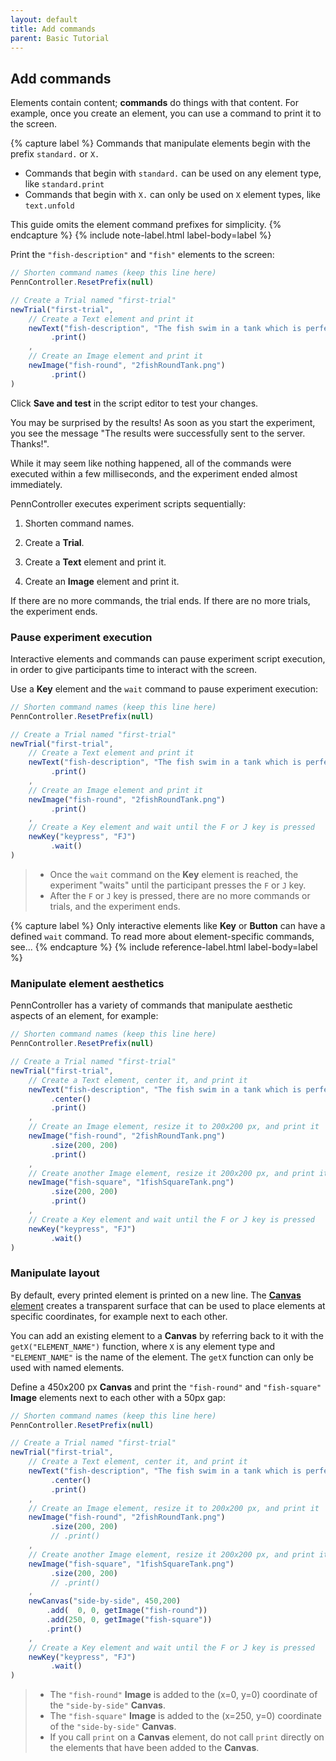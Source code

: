 ```yaml
---
layout: default
title: Add commands
parent: Basic Tutorial
---
```


## Add commands

Elements contain content; **commands** do things with that content. For example, once you create an element, you can use a command to print it to the screen.

{% capture label %}
Commands that manipulate elements begin with the prefix `standard.` or `X.`

+ Commands that begin with `standard.` can be used on any element type, like `standard.print`
+ Commands that begin with `X.` can only be used on `X` element types, like `text.unfold`

This guide omits the element command prefixes for simplicity.
{% endcapture %}
{% include note-label.html label-body=label  %}

Print the `"fish-description"` and `"fish"` elements to the screen:

```javascript
// Shorten command names (keep this line here)
PennController.ResetPrefix(null)

// Create a Trial named "first-trial"
newTrial("first-trial",
    // Create a Text element and print it
    newText("fish-description", "The fish swim in a tank which is perfectly round.")
         .print()
    ,
    // Create an Image element and print it
    newImage("fish-round", "2fishRoundTank.png")    
         .print()
)
```

Click **Save and test** in the script editor to test your changes. 

You may be surprised by the results! As soon as you start the experiment, you see the message "The results were successfully sent to the server. Thanks!". 

While it may seem like nothing happened, all of the commands were executed within a few milliseconds, and the experiment ended almost immediately.

PennController executes experiment scripts sequentially:

 1. Shorten command names.

  2. Create a **Trial**.

  3. Create a **Text** element and print it.

  4. Create an **Image** element and print it.

If there are no more commands, the trial ends. If there are no more trials, the experiment ends. 

### Pause experiment execution

Interactive elements and commands can pause experiment script execution, in order to give participants time to interact with the screen.

Use a **Key** element and the `wait` command to pause experiment execution:

```javascript
// Shorten command names (keep this line here)
PennController.ResetPrefix(null)

// Create a Trial named "first-trial"
newTrial("first-trial",
    // Create a Text element and print it
    newText("fish-description", "The fish swim in a tank which is perfectly round.")
         .print()
    ,
    // Create an Image element and print it
    newImage("fish-round", "2fishRoundTank.png")    
         .print()
    ,
    // Create a Key element and wait until the F or J key is pressed
    newKey("keypress", "FJ")
         .wait()
)
```

> + Once the `wait` command on the **Key** element is reached, the experiment "waits" until the participant presses the `F` or `J` key.
> + After the `F` or `J` key is pressed, there are no more commands or trials, and the experiment ends.

{% capture label %}
Only interactive elements like **Key** or **Button** can have a defined `wait` command. To read more about element-specific commands, see...
{% endcapture %}
{% include reference-label.html label-body=label  %}

### Manipulate element aesthetics

PennController has a variety of commands that manipulate aesthetic aspects of an element, for example:

```javascript
// Shorten command names (keep this line here)
PennController.ResetPrefix(null)

// Create a Trial named "first-trial"
newTrial("first-trial",
    // Create a Text element, center it, and print it
    newText("fish-description", "The fish swim in a tank which is perfectly round.")
         .center()
         .print()
    ,
    // Create an Image element, resize it to 200x200 px, and print it
    newImage("fish-round", "2fishRoundTank.png")    
         .size(200, 200)
         .print()
    ,
   	// Create another Image element, resize it 200x200 px, and print it
    newImage("fish-square", "1fishSquareTank.png")
         .size(200, 200)
         .print()
    ,
    // Create a Key element and wait until the F or J key is pressed
    newKey("keypress", "FJ")
         .wait()
)
```

### Manipulate layout

By default, every printed element is printed on a new line. The [**Canvas** element](./elements/canvas.html) creates a transparent surface that can be used to place elements at specific coordinates, for example next to each other.

You can add an existing element to a **Canvas** by referring back to it with the `getX("ELEMENT_NAME")` function, where `X` is any element type and `"ELEMENT_NAME"` is the name of the element. The `getX` function can only be used with named elements.

Define a 450x200 px **Canvas** and print the `"fish-round"` and `"fish-square"` **Image** elements next to each other with a 50px gap:

```javascript
// Shorten command names (keep this line here)
PennController.ResetPrefix(null)

// Create a Trial named "first-trial"
newTrial("first-trial",
    // Create a Text element, center it, and print it
    newText("fish-description", "The fish swim in a tank which is perfectly round.")
         .center()
         .print()
    ,
    // Create an Image element, resize it to 200x200 px, and print it
    newImage("fish-round", "2fishRoundTank.png")    
         .size(200, 200)
         // .print()
    ,
   	// Create another Image element, resize it 200x200 px, and print it
    newImage("fish-square", "1fishSquareTank.png")
         .size(200, 200)
         // .print()
    ,
   	newCanvas("side-by-side", 450,200)
        .add(  0, 0, getImage("fish-round"))
        .add(250, 0, getImage("fish-square"))
        .print()
    ,
    // Create a Key element and wait until the F or J key is pressed
    newKey("keypress", "FJ")
         .wait()
)
```

> + The `"fish-round"` **Image** is added to the (x=0, y=0) coordinate of the `"side-by-side"` **Canvas**.
> + The `"fish-square"` **Image** is added to the (x=250, y=0) coordinate of the `"side-by-side"`  **Canvas**.
> + If you call `print` on a **Canvas** element, do not call `print` directly on the elements that have been added to the **Canvas**.
